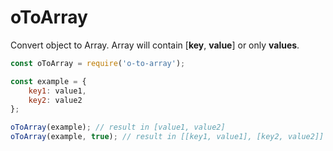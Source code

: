 # oToArray
Convert object to Array. Array will contain [**key**, **value**] or only **values**.


```javascript
const oToArray = require('o-to-array');

const example = {
    key1: value1,
    key2: value2
};

oToArray(example); // result in [value1, value2]
oToArray(example, true); // result in [[key1, value1], [key2, value2]]
